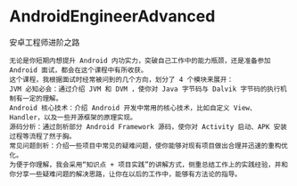 # AndroidEngineerAdvanced

安卓工程师进阶之路

    无论是你短期内想提升 Android 内功实力，突破自己工作中的能力瓶颈，还是准备参加 Android 面试，都会在这个课程中有所收获。 
    这个课程，我根据面试时经常被问到的几个方向，划分了 4 个模块来展开： 
    JVM 必知必会：通过介绍 JVM 和 DVM ，使你对 Java 字节码与 Dalvik 字节码的执行机制有一定的理解。
    Android 核心技术：介绍 Android 开发中常用的核心技术，比如自定义 View、Handler，以及一些开源框架的原理实现。 
    源码分析：通过剖析部分 Android Framework 源码，使你对 Activity 启动、APK 安装过程等流程了然于胸。 
    常见问题剖析：介绍一些项目中常见的疑难问题，使你能够对现有项目做出合理并迅速的重构优化。 
    为便于你理解，我会采用“知识点 + 项目实践”的讲解方式，侧重总结工作上的实践经验，并和你分享一些疑难问题的解决思路，让你在以后的工作中，能够有方法论的指导。
